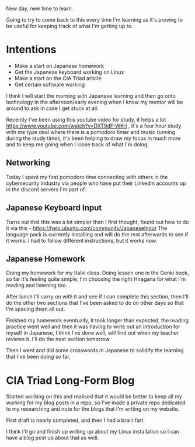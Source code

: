 New day, new time to learn.

Going to try to come back to this every time I'm learning as it's proving to be useful for keeping track of what I'm getting up to.

# Intentions
- Make a start on Japanese homework
- Get the Japanese keyboard working on Linux
- Make a start on the CIA Triad article
- Get certain software working

I think I will start the morning with Japanese learning and then go onto technology in the afternoon/early evening when I know my mentor will be around to ask in case I get stuck at all.

Recently I've been using this youtube video for study, it helps a lot https://www.youtube.com/watch?v=DXT9dF-WK-I , it's a four hour study with me type deal where there is a pomodoro timer and music running during the study times, it's been helping to draw my focus in much more and to keep me going when I loose track of what I'm doing.

## Networking
Today I spent my first pomodoro time connecting with others in the cybersecurity industry via people who have put their LinkedIn accounts up in the discord servers I'm part of.

## Japanese Keyboard Input
Turns out that this was a lot simpler than I first thought, found out how to do it via this - https://help.ubuntu.com/community/JapaneseInput
The language pack is currently installing and will do the rest afterwards to see if it works.
I had to follow different instructions, but it works now.

## Japanese Homework
Doing my homework for my Italki class. Doing lesson one in the Genki book, so far it's feeling quite simple, I'm choosing the right Hiragana for what I'm reading and listening too.

After lunch I'll carry on with it and see if I can complete this section, then I'll do the other two sections that I've been asked to do on other days so that I'm spacing them all out.

Finished my homework eventually, it took longer than expected, the reading practice went well and then it was having to write out an introduction for myself in Japanese, I think I've done well, will find out when my teacher reviews it. I'll do the next section tomorrow.

Then I went and did some crosswords in Japanese to solidify the learning that I've been doing so far.

# CIA Triad Long-Form Blog
Started working on this and realised that it would be better to keep all my working for my blog posts in a repo, so I've made a private repo dedicated to my researching and note for the blogs that I'm writing on my website.

First draft is nearly completed, and then I had a brain fart.

I think I'll go and finish up writing up about my Linux installation so I can have a blog post up about that as well.